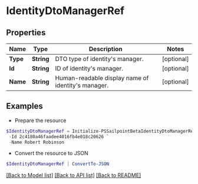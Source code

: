 # IdentityDtoManagerRef
## Properties

Name | Type | Description | Notes
------------ | ------------- | ------------- | -------------
**Type** | **String** | DTO type of identity&#39;s manager. | [optional] 
**Id** | **String** | ID of identity&#39;s manager. | [optional] 
**Name** | **String** | Human-readable display name of identity&#39;s manager. | [optional] 

## Examples

- Prepare the resource
```powershell
$IdentityDtoManagerRef = Initialize-PSSailpointBetaIdentityDtoManagerRef  -Type IDENTITY `
 -Id 2c4180a46faadee4016fb4e018c20626 `
 -Name Robert Robinson
```

- Convert the resource to JSON
```powershell
$IdentityDtoManagerRef | ConvertTo-JSON
```

[[Back to Model list]](../README.md#documentation-for-models) [[Back to API list]](../README.md#documentation-for-api-endpoints) [[Back to README]](../README.md)


